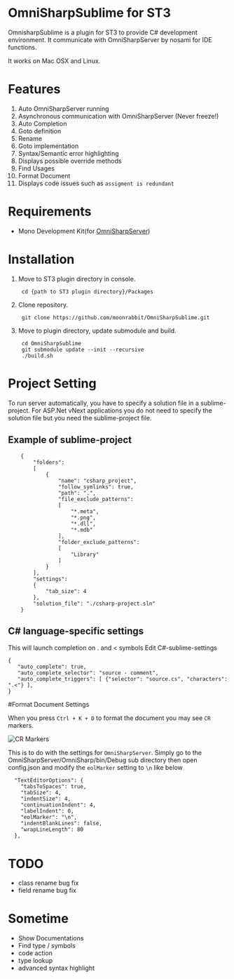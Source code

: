 # OmniSharpSublime for ST3
 OmnisharpSublime is a plugin for ST3 to provide C# development environment. It communicate with OmniSharpServer by nosami for IDE functions.

 It works on Mac OSX and Linux.

# Features
 1. Auto OmniSharpServer running
 2. Asynchronous communication with OmniSharpServer (Never freeze!)
 3. Auto Completion
 4. Goto definition
 5. Rename
 6. Goto implementation
 7. Syntax/Semantic error highlighting
 8. Displays possible override methods
 9. Find Usages
 10. Format Document
 11. Displays code issues such as `assigment is redundant`

# Requirements
 * Mono Development Kit(for [OmniSharpServer](https://github.com/nosami/OmniSharpServer))

# Installation
1. Move to ST3 plugin directory in console.

        cd {path to ST3 plugin directory}/Packages

2. Clone repository.

        git clone https://github.com/moonrabbit/OmniSharpSublime.git

3. Move to plugin directory, update submodule and build.

        cd OmniSharpSublime
        git submodule update --init --recursive
        ./build.sh

# Project Setting
To run server automatically, you have to specify a solution file in a sublime-project. For ASP.Net vNext applications you do not need to specify the solution file but you need the sublime-project file.

## Example of sublime-project

        {
            "folders":
            [
                {
                    "name": "csharp_project",
                    "follow_symlinks": true,
                    "path": ".",
                    "file_exclude_patterns":
                    [
                        "*.meta",
                        "*.png",
                        "*.dll",
                        "*.mdb"
                    ],
                    "folder_exclude_patterns":
                    [
                        "Library"
                    ]
                }
            ],
            "settings":
            {
                "tab_size": 4
            },
            "solution_file": "./csharp-project.sln"
        }


## C# language-specific settings

 This will launch completion on . and < symbols
 Edit C#-sublime-settings
 ```
 {
    "auto_complete": true,
    "auto_complete_selector": "source - comment",
    "auto_complete_triggers": [ {"selector": "source.cs", "characters": ".<"} ],
 }
 ```
#Format Document Settings

When you press `Ctrl + K + D` to format the document you may see `CR` markers.  

![CR Markers](http://i.imgur.com/SBgyjtk.png)

This is to do with the settings for `OmniSharpServer`.  Simply go to the OmniSharpServer/OmniSharp/bin/Debug sub directory then open config.json and modify the `eolMarker` setting to `\n` like below
```
  "TextEditorOptions": {
    "tabsToSpaces": true,
    "tabSize": 4,
    "indentSize": 4,
    "continuationIndent": 4,
    "labelIndent": 0,
    "eolMarker": "\n",
    "indentBlankLines": false,
    "wrapLineLength": 80
  },
```
# TODO
* class rename bug fix
* field rename bug fix

# Sometime
* Show Documentations
* Find type / symbols
* code action
* type lookup
* advanced syntax highlight
